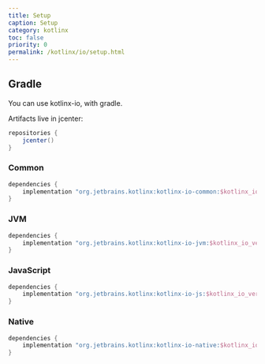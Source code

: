 ```yaml
---
title: Setup
caption: Setup
category: kotlinx
toc: false
priority: 0
permalink: /kotlinx/io/setup.html
---
```


## Gradle

You can use kotlinx-io, with gradle.

Artifacts live in jcenter:

```groovy
repositories {
    jcenter()
}
```

### Common

```groovy
dependencies {
    implementation "org.jetbrains.kotlinx:kotlinx-io-common:$kotlinx_io_version" // Common
}
```

### JVM

```groovy
dependencies {
    implementation "org.jetbrains.kotlinx:kotlinx-io-jvm:$kotlinx_io_version" // JVM
}
```

### JavaScript

```groovy
dependencies {
    implementation "org.jetbrains.kotlinx:kotlinx-io-js:$kotlinx_io_version" // JS
}
```

### Native

```groovy
dependencies {
    implementation "org.jetbrains.kotlinx:kotlinx-io-native:$kotlinx_io_version" // Native
}
```
